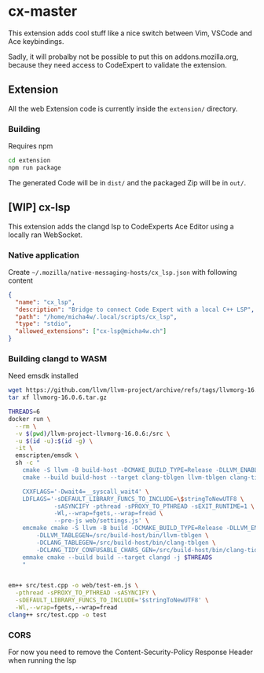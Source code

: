 # cx-master
This extension adds cool stuff like a nice switch between Vim, VSCode and Ace keybindings.

Sadly, it will probalby not be possible to put this on addons.mozilla.org, because they need access to CodeExpert to validate the extension.

## Extension
All the web Extension code is currently inside the `extension/` directory.

### Building
Requires npm
```sh
cd extension
npm run package
```
The generated Code will be in `dist/` and the packaged Zip will be in `out/`.


## [WIP] cx-lsp
This extension adds the clangd lsp to CodeExperts Ace Editor using a locally ran WebSocket.

### Native application

Create `~/.mozilla/native-messaging-hosts/cx_lsp.json` with following content
```json
{
  "name": "cx_lsp",
  "description": "Bridge to connect Code Expert with a local C++ LSP",
  "path": "/home/micha4w/.local/scripts/cx_lsp",
  "type": "stdio",
  "allowed_extensions": ["cx-lsp@micha4w.ch"]
}
```

### Building clangd to WASM
Need emsdk installed
```sh
wget https://github.com/llvm/llvm-project/archive/refs/tags/llvmorg-16.0.6.tar.gz
tar xf llvmorg-16.0.6.tar.gz

THREADS=6
docker run \
  --rm \
  -v $(pwd)/llvm-project-llvmorg-16.0.6:/src \
  -u $(id -u):$(id -g) \
  -it \
  emscripten/emsdk \
  sh -c "
    cmake -S llvm -B build-host -DCMAKE_BUILD_TYPE=Release -DLLVM_ENABLE_PROJECTS='clang;clang-tools-extra' -Wno-dev
    cmake --build build-host --target clang-tblgen llvm-tblgen clang-tidy-confusable-chars-gen -j $THREADS

    CXXFLAGS='-Dwait4=__syscall_wait4' \
    LDFLAGS='-sDEFAULT_LIBRARY_FUNCS_TO_INCLUDE=\$stringToNewUTF8 \
             -sASYNCIFY -pthread -sPROXY_TO_PTHREAD -sEXIT_RUNTIME=1 \
             -Wl,--wrap=fgets,--wrap=fread \
             --pre-js web/settings.js' \
    emcmake cmake -S llvm -B build -DCMAKE_BUILD_TYPE=Release -DLLVM_ENABLE_PROJECTS='clang;clang-tools-extra' -Wno-dev \
        -DLLVM_TABLEGEN=/src/build-host/bin/llvm-tblgen \
        -DCLANG_TABLEGEN=/src/build-host/bin/clang-tblgen \
        -DCLANG_TIDY_CONFUSABLE_CHARS_GEN=/src/build-host/bin/clang-tidy-confusable-chars-gen
    emmake cmake --build build --target clangd -j $THREADS
    "


em++ src/test.cpp -o web/test-em.js \
  -pthread -sPROXY_TO_PTHREAD -sASYNCIFY \
  -sDEFAULT_LIBRARY_FUNCS_TO_INCLUDE='$stringToNewUTF8' \
  -Wl,--wrap=fgets,--wrap=fread
clang++ src/test.cpp -o test
```

### CORS
For now you need to remove the Content-Security-Policy Response Header when running the lsp
